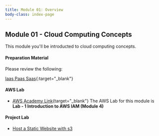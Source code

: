 ```yaml
---
title: Module 01: Overview
body-class: index-page
---
```


<!-- ![Monolithic App]({{URLROOT}}/shared/img/aws-monolithic.png)
*[Photo by Dall-E-3](https://openai.com/dall-e-3)* -->

## Module 01 - Cloud Computing Concepts

This module you'll be introducted to cloud computing concepts.


#### Preparation Material

Please review the following:

[Iaas Paas Saas](https://cloud.google.com/learn/paas-vs-iaas-vs-saas){:target="_blank"}

#### AWS Lab

* [AWS Academy Link](https://awsacademy.instructure.com){target="_blank"} The AWS Lab for this module is **Lab - 1 Introduction to AWS IAM (Module 4)**


#### Project Lab

* [Host a Static Website with s3](./project-lab-1.html)

<!-- #### Additional Materials -->

<!-- * [Individual Reflection Template]({{URLROOT}}/course/reflection.docx) -->

<!-- #### Hints and Helps

* [Hints](./hints.html) -->